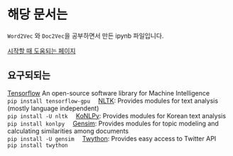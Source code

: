 # 해당 문서는

`Word2Vec` 와 `Doc2Vec`을 공부하면서 만든 ipynb 파일입니다.

[시작할 때 도움되는 페이지](https://www.lucypark.kr/courses/2015-dm/text-mining.html)

## 요구되되는

[Tensorflow](https://www.tensorflow.org/) An open-source software library for Machine Intelligence  
```pip install tensorflow-gpu  ```
[NLTK](http://www.nltk.org/): Provides modules for text analysis (mostly language independent)  
```pip install -U nltk  ```
[KoNLPy](http://konlpy.org/en/v0.4.4/): Provides modules for Korean text analysis  
```pip install konlpy  ```
[Gensim](https://radimrehurek.com/gensim/): Provides modules for topic modeling and calculating similarities among documents  
```pip install -U gensim  ```
[Twython](https://github.com/ryanmcgrath/twython): Provides easy access to Twitter API  
```pip install twython  ```
